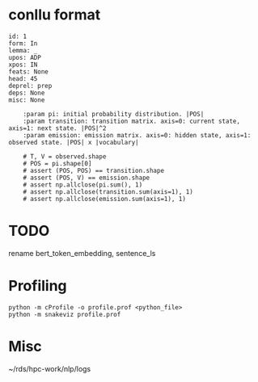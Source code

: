# conllu format

```
id: 1
form: In
lemma: _
upos: ADP
xpos: IN
feats: None
head: 45
deprel: prep
deps: None
misc: None
```

```
    :param pi: initial probability distribution. |POS|
    :param transition: transition matrix. axis=0: current state, axis=1: next state. |POS|^2
    :param emission: emission matrix. axis=0: hidden state, axis=1: observed state. |POS| x |vocabulary|
```

```
    # T, V = observed.shape
    # POS = pi.shape[0]
    # assert (POS, POS) == transition.shape
    # assert (POS, V) == emission.shape
    # assert np.allclose(pi.sum(), 1)
    # assert np.allclose(transition.sum(axis=1), 1)
    # assert np.allclose(emission.sum(axis=1), 1)
```

# TODO

rename bert_token_embedding, sentence_ls

# Profiling

```
python -m cProfile -o profile.prof <python_file>
python -m snakeviz profile.prof
```

# Misc

~/rds/hpc-work/nlp/logs